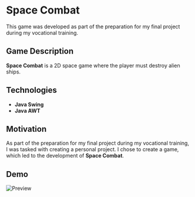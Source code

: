 # Space Combat

This game was developed as part of the preparation for my final project during my vocational training.

## Game Description

**Space Combat** is a 2D space game where the player must destroy alien ships.

## Technologies

- **Java Swing**
- **Java AWT**

## Motivation

As part of the preparation for my final project during my vocational training, I was tasked with creating a personal project. I chose to create a game, which led to the development of **Space Combat**.

## Demo
![Preview](Space-Combat/preview/preview.gif)
